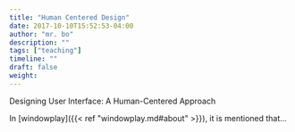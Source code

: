```yaml
---
title: "Human Centered Design"
date: 2017-10-10T15:52:53-04:00
author: "mr. bo"
description: ""
tags: ["teaching"]
timeline: ""
draft: false
weight: 
---
```


Designing User Interface: A Human-Centered Approach

<!--more-->


In [windowplay]({{< ref "windowplay.md#about" >}}), it is mentioned that...